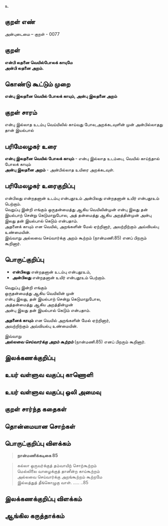 உ

## குறள் எண் 

அன்புடைமை – குறள் - 0077  

## குறள் 

**என்பி லதனை வெயில்போலக் காயுமே  
அன்பி லதனை அறம்.** 

## கொண்டு கூட்டும் முறை

**என்பு இலதனை வெயில் போலக் காயும், அன்பு இலதனை அறம்**  

## குறள் சாரம் 

என்பு  இல்லாத உடம்பு வெய்யிலில் காய்வது போல,அறக்கடவுளின் முன் அன்பில்லாதது தான் இயல்பால் 

## பரிமேலழகர் உரை

**என்பு இலதனை வெயில் போலக் காயும்** - என்பு இல்லாத உடம்பை, வெயில் காய்ந்தால் போலக் காயும்  
**அன்பு இலதனை அறம்** - அன்பில்லாத உயிரை அறக்கடவுள்.  

## பரிமேலழகர் உரைகுறிப்பு   

என்பிலது என்றதனான் உடம்பு என்பதூஉம் அன்பிலது என்றதனான் உயிர் என்பதூஉம் பெற்றாம்.  
வெறுப்பு இன்றி எங்கும் ஒருதன்மைத்து ஆகிய வெயிலின்முன் என்பு இலது தன் இயல்பாற் சென்று கெடுமாறுபோல, அத் தன்மைத்து ஆகிய அறத்தின்முன் அன்பு இலது தன் இயல்பால் கெடும் என்பதாம்.  
அதனைக் காயும் என வெயில், அறங்களின் மேல் ஏற்றினார், அவற்றிற்கும் அவ்வியல்பு உண்மையின்.  
இவ்வாறு அல்லவை செய்வார்க்கு அறம் கூற்றம் (நான்மணி.85) எனப் பிறரும் கூறினார்.  

## பொருட்குறிப்பு 

* **என்பிலது** என்றதனான் உடம்பு என்பதூஉம்,  
* **அன்பிலது** என்றதனான் உயிர் என்பதூஉம் பெற்றாம்.  

வெறுப்பு இன்றி எங்கும்   
ஒருதன்மைத்து ஆகிய வெயிலின் முன்  
என்பு இலது, தன் இயல்பாற் சென்று கெடுமாறுபோல,  
அத்தன்மைத்து ஆகிய அறத்தின்முன்  
அன்பு இலது 
தன் இயல்பால் கெடும் என்பதாம். 

**அதனைக் காயும்** என வெயில் அறங்களின் மேல் ஏற்றினார்,  
அவற்றிற்கும் அவ்வியல்பு உண்மையின்.  

இவ்வாறு  
_**அல்லவை செய்வார்க்கு அறம் கூற்றம்**_ (நான்மணி.85) எனப் பிறரும் கூறினார்.  

## இலக்கணக்குறிப்பு  


## உயர் வள்ளுவ வகுப்பு காணொளி


## உயர் வள்ளுவ வகுப்பு ஒலி அமைவு 

 
## குறள் சார்ந்த கதைகள் 


## தொன்மையான சொற்கள்


## பொருட்குறிப்பு விளக்கம்

>**நான்மணிக்கடிகை 85**  

>கல்லா ஒருவர்க்குத் தம்வாயிற் சொற்கூற்றம்  
>மெல்லிலை வாழைக்குத் தானீன்ற காய்கூற்றம்  
>அல்லவை செய்வார்க்கு அறங்கூற்றம் கூற்றமே  
>இல்லத்துத் தீங்கொழுகு வாள். ..... ..85

## இலக்கணக்குறிப்பு விளக்கம்


## ஆங்கில கருத்தாக்கம் 


